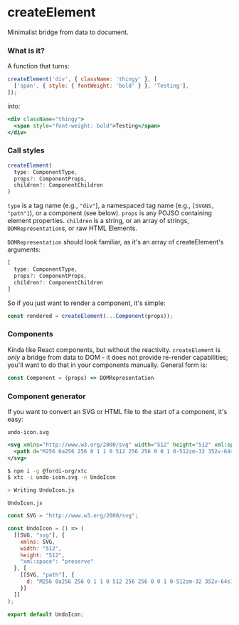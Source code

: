 # createElement

Minimalist bridge from data to document.

### What is it?

A function that turns:

```javascript
createElement('div', { className: 'thingy' }, [
  ['span', { style: { fontWeight: 'bold' } }, 'Testing'],
]);
```

into:

```jsx
<div className="thingy">
  <span style="font-weight: bold">Testing</span>
</div>
```

### Call styles

```javascript
createElement(
  type: ComponentType,
  props?: ComponentProps,
  children?: ComponentChildren
)
```

`type` is a tag name (e.g., `"div"`), a namespaced tag name (e.g., `[SVGNS, "path"]`), or a component (see below).  `props` is any POJSO containing element properties.  `children` is a string, or an array of strings, `DOMRepresentation`s, or raw HTML Elements.

`DOMRepresentation` should look familiar, as it's an array of createElement's arguments:

```javascript
[
  type: ComponentType,
  props?: ComponentProps,
  children?: ComponentChildren
]
```

So if you just want to render a component, it's simple:

```javascript
const rendered = createElement(...Component(props));
```

### Components

Kinda like React components, but without the reactivity.  `createElement` is _only_ a bridge from data to DOM - it does not provide re-render capabilities; you'll want to do that in your components manually.  General form is:

```javascript
const Component = (props) => DOMRepresentation
```

### Component generator

If you want to convert an SVG or HTML file to the start of a component, it's easy:

`undo-icon.svg`

```svg
<svg xmlns="http://www.w3.org/2000/svg" width="512" height="512" xml:space="preserve">
  <path d="M256 0a256 256 0 1 1 0 512 256 256 0 0 1 0-512zm-32 352v-64s128-32 192 64c0-106-86-192-192-192V96L96 224l128 128z"/>
</svg>
```

```bash
$ npm i -g @fordi-org/xtc
$ xtc -i undo-icon.svg -n UndoIcon

> Writing UndoIcon.js
```

`UndoIcon.js`

```javascript
const SVG = "http://www.w3.org/2000/svg";

const UndoIcon = () => (
  [[SVG, "svg"], {
    xmlns: SVG,
    width: "512",
    height: "512",
    "xml:space": "preserve"
  }, [
    [[SVG, "path"], {
      d: "M256 0a256 256 0 1 1 0 512 256 256 0 0 1 0-512zm-32 352v-64s128-32 192 64c0-106-86-192-192-192V96L96 224l128 128z"
    }]
  ]]
);

export default UndoIcon;
```

